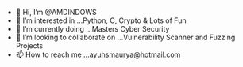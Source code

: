 - 👋 Hi, I’m @AMDINDOWS
- 👀 I’m interested in ...Python, C, Crypto & Lots of Fun 
- 🌱 I’m currently doing ...Masters Cyber Security
- 💞️ I’m looking to collaborate on ...Vulnerability Scanner and Fuzzing Projects
- 📫 How to reach me ...ayuhsmaurya@hotmail.com

<!---
AMDINDOWS/AMDINDOWS is a ✨ special ✨ repository because its `README.md` (this file) appears on your GitHub profile.
You can click the Preview link to take a look at your changes.
--->
